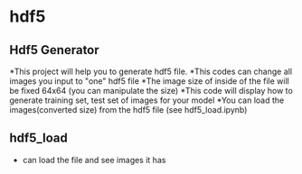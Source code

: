 # hdf5
## Hdf5 Generator
*This project will help you to generate hdf5 file.
*This codes can change all images you input to "one" hdf5 file
*The image size of inside of the file will be fixed 64x64 (you can manipulate the size)
*This code will display how to generate training set, test set of images for your model
*You can load the images(converted size) from the hdf5 file (see hdf5_load.ipynb)

## hdf5_load
* can load the file and see images it has
